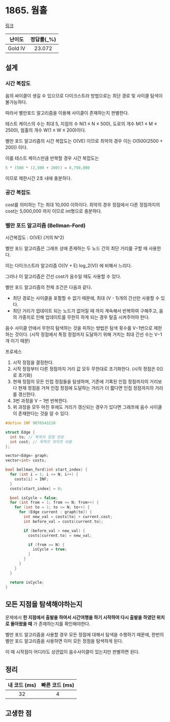 # 1865. 웜홀

[링크](https://www.acmicpc.net/problem/1865)

| 난이도  | 정답률(\_%) |
| :-----: | :---------: |
| Gold IV |   23.072    |

## 설계

### 시간 복잡도

음의 싸이클이 생길 수 있으므로 다이크스트라 방법으로는 최단 경로 및 사이클 탐색이 불가능하다.

따라서 벨만포드 알고리즘을 이용해 사이클이 존재하는지 판별한다.

테스트 케이스의 수는 최대 5, 지점의 수 N(1 ≤ N ≤ 500), 도로의 개수 M(1 ≤ M ≤ 2500), 웜홀의 개수 W(1 ≤ W ≤ 200)이다.

벨만 포드 알고리즘의 시간 복잡도는 O(VE) 이므로 최악의 경우 이는 O(500(2500 + 200)) 이다.

이를 테스트 케이스만큼 반복할 경우 시간 복잡도는

```cpp
5 * (500 * (2,500 + 200)) = 6,750,000
```

이므로 제한시간 2초 내에 충분하다.

### 공간 복잡도

cost를 의미하는 T는 최대 10,000 이하이다. 최악의 경우 정점에서 다른 정점까지의 cost는 5,000,000 까지 이므로 int형으로 충분하다.

### 벨만 포드 알고리즘 (Bellman-Ford)

시간복잡도 : O(VE) (거의 N^2)

벨만 포드 알고리즘은 그래프 상에 존재하는 두 노드 간의 최단 거리를 구할 때 사용한다.

이는 다이크스트라 알고리즘 O((V + E) log_2(V)) 에 비해서 느리다.

그러나 이 알고리즘은 간선 cost가 음수일 때도 사용할 수 있다.

벨만 포드 알고리즘의 전제 조건은 다음과 같다.

- 최단 경로는 사이클을 포함할 수 없기 때문에, 최대 (V - 1)개의 간선만 사용할 수 있다.
- 최단 거리가 업데이트 되는 노드가 없어질 때 까지 계속해서 반복하여 구해주고, 음의 가중치로 인해 업데이트를 무한히 하게 되는 경우 탈출 시켜주어야 한다.

음수 사이클 안에서 무한히 탐색하는 것을 피하는 방법은 탐색 횟수를 V−1번으로 제한하는 것이다. (시작 정점에서 특정 정점까지 도달하기 위해 거치는 최대 간선 수는 V−1개 이기 때문)

프로세스

1. 시작 정점을 결정한다.
2. 시작 정점부터 다른 정점까지 거리 값 모두 무한대로 초기화한다. (시작 정점은 0으로 초기화)
3. 현재 정점의 모든 인접 정점들을 탐생하며, 기존에 기록된 인접 정점까지의 거리보다 현재 정점을 거쳐 인접 정점에 도달하는 거리가 더 짧다면 인접 정점까지의 거리를 갱신한다.
4. 3번 과정을 V − 1번 반복한다.
5. 위 과정을 모두 마친 후에도 거리가 갱신되는 경우가 있다면 그래프에 음수 사이클이 존재한다는 것을 알 수 있다.

```cpp
#define INF 9876543210

struct Edge {
  int to; // 목적지 정점 번호
  int cost; // 목적지 까지의 비용
};

vector<Edge> graph;
vector<int> costs;

bool bellman_ford(int start_index) {
  for (int i = 1; i <= N; i++) {
    costs[i] = INF;
  }
  costs[start_index] = 0;

  bool isCycle = false;
  for (int from = 1; from <= N; from++) {
    for (int to = 1; to <= N; to++) {
      for (Edge current : graph[to]) {
        int new_val = costs[to] + current.cost;
        int before_val = costs[current.to];

        if (before_val > new_val) {
          costs[current.to] = new_val;

          if (from == N) {
            isCycle = true;
          }
        }
      }
    }
  }

  return isCycle;
}
```

## 모든 지점을 탐색해야하는지

문제에서 **한 지점에서 출발을 하여서 시간여행을 하기 시작하여 다시 출발을 하였던 위치로 돌아왔을 때** 가 존재하는지를 확인해야한다.

벨만 포드 알고리즘을 사용할 경우 모든 정점에 대해서 탐색을 수행하기 때문에, 한번의 벨만 포드 알고리즘을 사용하면 이미 모든 정점을 탐색하게 된다.

이 때 시작점이 어디라도 상관없이 음수사이클이 있는지만 판별하면 된다.

## 정리

| 내 코드 (ms) | 빠른 코드 (ms) |
| :----------: | :------------: |
|      32      |       4        |

## 고생한 점
